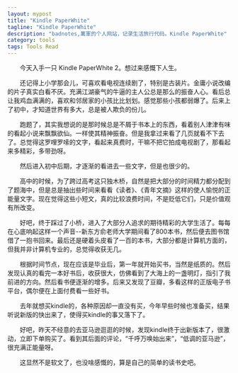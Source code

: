 ```yaml
---
layout: mypost
title: "Kindle PaperWhite"
tagline: "Kindle PaperWhite"
description: "badnotes,萬軍的个人网站，记录生活旅行代码。Kindle PaperWhite"
category: tools
tags: Tools Read
---
```



&emsp;&emsp;今天入手一只 Kindle PaperWhite 2。想过来感慨下人生。

&emsp;&emsp;还记得上小学那会儿，可喜欢看电视连续剧了，特别是古装片。金庸小说改编的片子真实白看不厌。充满江湖豪气的牛逼的主人公总是那么的振奋人心。看后总让我鸡血满满的，喜欢和邻居家的小孩比比划划。感觉那些小孩都弱爆了。后来上了初中，才知道世界有多大，总是被人欺负的份儿。

&emsp;&emsp;跑题了，其实我想说的是那时候总是不屑于书本上的东西，看着别人津津有味的看起小说来飘飘欲仙。一样使其精神振奋。但是我拿过来看了几页就看不下去了。总觉得这罗哩罗嗦的文字，看起来真费时，干嘛不把它拍成电视剧了，那看起来多精彩，多带劲呀。

&emsp;&emsp;然后进入初中后期，才逐渐的看进去一些文字，但是也很少的。

&emsp;&emsp;高中的时候，为了跨过高考这只独木桥，自然是把大部分的时间精力都分配到了题海中，但是总是抽出些时间来看看《读者》、《青年文摘》这样的使人愉悦的正能量文字。现在觉得这些小短文，真的比较浪费时间，不是贬低它们，只是价值观有所改变。

&emsp;&emsp;好吧，终于踩过了小桥，进入了大部分人追求的期待精彩的大学生活了。每每在心底响起这样一个声音--新东方俞老师大学期间看了800本书，然后便去图书馆借了一抱书回来。最后还是硬着头皮看了一百的本书，大部分都是计算机方面的，但我并非计算机专业的，总觉得收获无几。

&emsp;&emsp;根据时间节点，现在应该是毕业后，第一年就开始买书，当然是纸质的。然后发现认真的看完一本好书后，收获很大，仿佛看到了大海上的一盏明灯，指引了我前进的方向。然后看书便逐渐的增多。后来又发现了豆瓣，多看这样的正版电子书平台，偶尔便在上面付费看一些好书。

&emsp;&emsp;去年就想买kindle的，各种原因却一直没有买，今年早些时候也准备买，结果听说新版的快出来了，使得买kindle的事又落下了。

&emsp;&emsp;好吧，昨天不经意的去亚马逊逛逛的时候，发现kindle终于出新版本了，很激动，立即下单购买了。看到其后面的评论，“千呼万唤始出来”，“低调的亚马逊”，很充满正能量呀。

&emsp;&emsp;这显然不是软文了，也没啥感慨的，算是自己的简单的读书史吧。